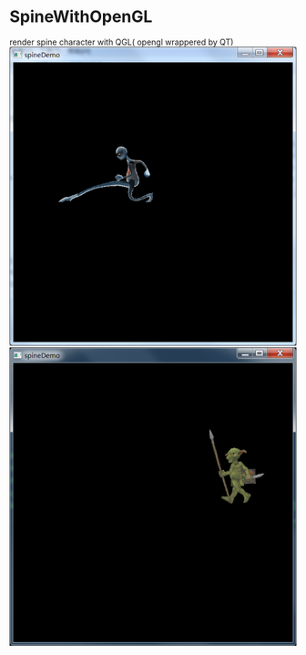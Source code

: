 # SpineWithOpenGL
render spine character with QGL( opengl wrappered by QT)
![image](https://github.com/RandomWalkEagle/SpineWithOpenGL/blob/master/spineDemo/spineDemo/effect/effect_1.png)
![image](https://github.com/RandomWalkEagle/SpineWithOpenGL/blob/master/spineDemo/spineDemo/effect/effect_2.png)

